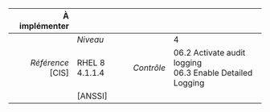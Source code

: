 
|           À implémenter    |    |    |    |
|----------------:|:---|---:|:---|
|                 |*Niveau*|| 4 |
|*Référence* [CIS]| RHEL 8 4.1.1.4 |*Contrôle*| 06.2 Activate audit logging<br>06.3 Enable Detailed Logging |
|                 |[ANSSI] ||  |

